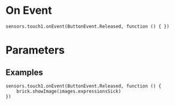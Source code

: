 # On Event

```sig
sensors.touch1.onEvent(ButtonEvent.Released, function () { })
```

# Parameters

## Examples


```blocks
sensors.touch1.onEvent(ButtonEvent.Released, function () {
    brick.showImage(images.expressionsSick)
})
```
